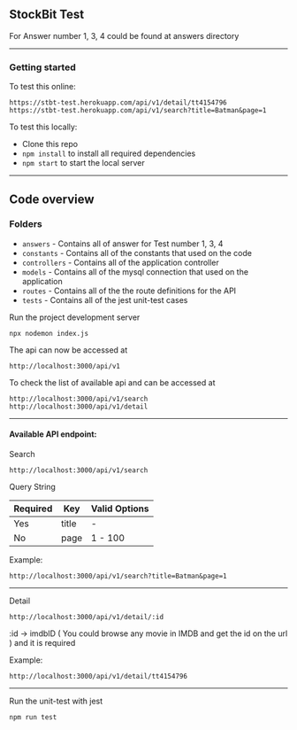 ## StockBit Test

For Answer number 1, 3, 4 could be found at answers directory

----------

### Getting started

To test this online:

    https://stbt-test.herokuapp.com/api/v1/detail/tt4154796
    https://stbt-test.herokuapp.com/api/v1/search?title=Batman&page=1

To test this locally:

- Clone this repo
- `npm install` to install all required dependencies
- `npm start` to start the local server

----------

## Code overview

### Folders

- `answers` - Contains all of answer for Test number 1, 3, 4
- `constants` - Contains all of the constants that used on the code
- `controllers` - Contains all of the application controller
- `models` - Contains all of the mysql connection that used on the application
- `routes` - Contains all of the the route definitions for the API
- `tests` - Contains all of the jest unit-test cases

Run the project development server

    npx nodemon index.js

The api can now be accessed at

    http://localhost:3000/api/v1

To check the list of available api and can be accessed at

    http://localhost:3000/api/v1/search
    http://localhost:3000/api/v1/detail


----------

#### Available API endpoint:
Search

    http://localhost:3000/api/v1/search

Query String

| **Required** 	|       **Key**      |  **Valid Options**   |
|---------------|--------------------|----------------------|
| Yes      	    | title         	   |          -         	|
| No     	      | page          	   |        1 - 100    	  |

Example: 

``` http://localhost:3000/api/v1/search?title=Batman&page=1 ```

----------
    
Detail

    http://localhost:3000/api/v1/detail/:id

:id -> imdbID ( You could browse any movie in IMDB and get the id on the url ) and it is required

Example:

``` http://localhost:3000/api/v1/detail/tt4154796 ```

----------

Run the unit-test with jest

    npm run test
